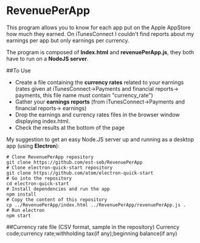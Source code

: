 # RevenuePerApp
This program allows you to know for each app put on the Apple AppStore how much they earned. On iTunesConnect I couldn't find reports about my earnings per app but only earnings per currency.

The program is composed of **Index.html** and **revenuePerApp.js**, they both have to run on a **NodeJS server**.

##To Use

- Create a file containing the **currency rates** related to your earnings (rates given at iTunesConnect->Payments and financial reports-> payments, this file name must contain "currency_rate")
- Gather your **earnings reports** (from iTunesConnect->Payments and financial reports-> earnings)
- Drop the earnings and currency rates files in the browser window displaying index.html.
- Check the results at the bottom of the page

My suggestion to get an easy Node.JS server up and running as a desktop app (using **Electron**):
```
# Clone RevenuePerApp repository
git clone https://github.com/est-seb/RevenuePerApp
# Clone electron-quick-start repository
git clone https://github.com/atom/electron-quick-start
# Go into the repository
cd electron-quick-start
# Install dependencies and run the app
npm install
# Copy the content of this repository
cp ../RevenuePerApp/index.html ../RevenuePerApp/revenuePerApp.js .
# Run electron
npm start
```

##Currency rate file (CSV format, sample in the repository)
Currency code;currency rate;withholding tax(if any);beginning balance(if any)
